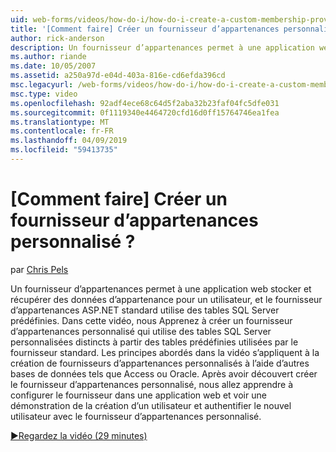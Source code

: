 ```yaml
---
uid: web-forms/videos/how-do-i/how-do-i-create-a-custom-membership-provider
title: '[Comment faire] Créer un fournisseur d’appartenances personnalisé ? | Microsoft Docs'
author: rick-anderson
description: Un fournisseur d’appartenances permet à une application web stocker et récupérer des données d’appartenance pour un utilisateur, et les utilisations de fournisseur d’appartenances ASP.NET standards prédéfinissent...
ms.author: riande
ms.date: 10/05/2007
ms.assetid: a250a97d-e04d-403a-816e-cd6efda396cd
msc.legacyurl: /web-forms/videos/how-do-i/how-do-i-create-a-custom-membership-provider
msc.type: video
ms.openlocfilehash: 92adf4ece68c64d5f2aba32b23faf04fc5dfe031
ms.sourcegitcommit: 0f1119340e4464720cfd16d0ff15764746ea1fea
ms.translationtype: MT
ms.contentlocale: fr-FR
ms.lasthandoff: 04/09/2019
ms.locfileid: "59413735"
---
```

# <a name="how-do-i-create-a-custom-membership-provider"></a>[Comment faire] Créer un fournisseur d’appartenances personnalisé ?

par [Chris Pels](https://twitter.com/chrispels)

Un fournisseur d’appartenances permet à une application web stocker et récupérer des données d’appartenance pour un utilisateur, et le fournisseur d’appartenances ASP.NET standard utilise des tables SQL Server prédéfinies. Dans cette vidéo, nous Apprenez à créer un fournisseur d’appartenances personnalisé qui utilise des tables SQL Server personnalisées distincts à partir des tables prédéfinies utilisées par le fournisseur standard. Les principes abordés dans la vidéo s’appliquent à la création de fournisseurs d’appartenances personnalisés à l’aide d’autres bases de données tels que Access ou Oracle. Après avoir découvert créer le fournisseur d’appartenances personnalisé, nous allez apprendre à configurer le fournisseur dans une application web et voir une démonstration de la création d’un utilisateur et authentifier le nouvel utilisateur avec le fournisseur d’appartenances personnalisé.

[&#9654;Regardez la vidéo (29 minutes)](https://channel9.msdn.com/Blogs/ASP-NET-Site-Videos/how-do-i-create-a-custom-membership-provider)
